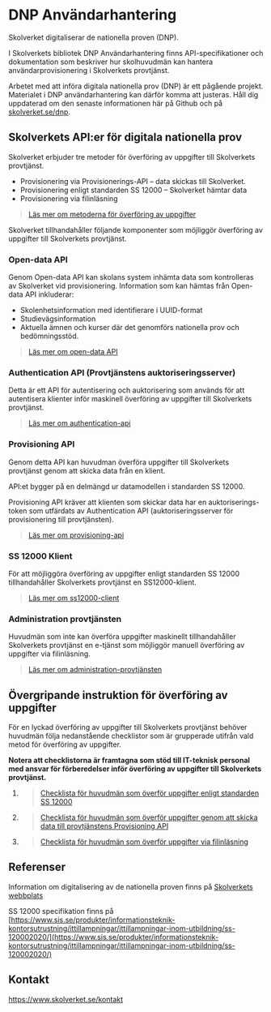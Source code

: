 # DNP Användarhantering
Skolverket digitaliserar de nationella proven (DNP). 

I Skolverkets bibliotek DNP Användarhantering finns API-specifikationer och dokumentation som
beskriver hur skolhuvudmän kan hantera användarprovisionering i Skolverkets provtjänst.

Arbetet med att införa digitala nationella prov (DNP) är ett pågående projekt. Materialet i DNP
användarhantering kan därför komma att justeras. Håll dig uppdaterad om den senaste informationen
här på Github och på [skolverket.se/dnp](https://www.skolverket.se/skolutveckling/digitala-nationella-prov).

## Skolverkets API:er för digitala nationella prov
Skolverket erbjuder tre metoder för överföring av uppgifter till Skolverkets provtjänst.
* Provisionering via Provisionerings-API – data skickas till Skolverket.
* Provisionering enligt standarden SS 12000 – Skolverket hämtar data
* Provisionering via filinläsning

> [Läs mer om metoderna för överföring av uppgifter](https://www.skolverket.se/om-oss/var-verksamhet/skolverkets-prioriterade-omraden/digitalisering/digitala-nationella-prov/tekniska-forutsattningar-for-digitala-nationella-prov/overforing-av-uppgifter-till-skolverket)

Skolverket tillhandahåller följande komponenter som möjliggör överföring av uppgifter till
Skolverkets provtjänst.

### Open-data API
Genom Open-data API kan skolans system inhämta data som kontrolleras av Skolverket vid provisionering.
Information som kan hämtas från Open-data API inkluderar:
* Skolenhetsinformation med identifierare i UUID-format
* Studievägsinformation
* Aktuella ämnen och kurser där det genomförs nationella prov och bedömningsstöd.
>[Läs mer om open-data API](https://github.com/skolverket/dnp-usermanagement/blob/main/open-data-api/README.md)

### Authentication API (Provtjänstens auktoriseringsserver)
Detta är ett API för autentisering och auktorisering som används för att autentisera klienter inför maskinell
överföring av uppgifter till Skolverkets provtjänst.
>[Läs mer om authentication-api](https://github.com/skolverket/dnp-usermanagement/blob/main/authentication-api/README.md)

### Provisioning API
Genom detta API kan huvudman överföra uppgifter till Skolverkets provtjänst genom att skicka data från en klient.  

API:et bygger på en delmängd ur datamodellen i standarden SS 12000.

Provisioning API kräver att klienten som skickar data har en auktoriserings-token
som utfärdats av Authentication API (auktoriseringsserver för provisionering till provtjänsten).
>[Läs mer om provisioning-api](https://github.com/skolverket/dnp-usermanagement/blob/main/provisioning-api/README.md)

### SS 12000 Klient
För att möjliggöra överföring av uppgifter enligt standarden SS 12000 tillhandahåller Skolverkets provtjänst
en SS12000-klient.
>[Läs mer om ss12000-client](https://github.com/skolverket/dnp-usermanagement/blob/main/ss12000-client/README.md)

### Administration provtjänsten
Huvudmän som inte kan överföra uppgifter maskinellt tillhandahåller Skolverkets provtjänst en e-tjänst som
möjliggör manuell överföring av uppgifter via filinläsning. 
>[Läs mer om administration-provtjänsten](https://github.com/skolverket/dnp-usermanagement/blob/main/administration-provtjansten/README.md)

## Övergripande instruktion för överföring av uppgifter
För en lyckad överföring av uppgifter till Skolverkets provtjänst behöver huvudmän följa nedanstående checklistor
som är grupperade utifrån vald metod för överföring av uppgifter.

**Notera att checklistorna är framtagna som stöd till IT-teknisk personal med ansvar för förberedelser inför överföring
av uppgifter till Skolverkets provtjänst.**

1. >[Checklista för huvudmän som överför uppgifter enligt standarden SS 12000](https://github.com/skolverket/dnp-usermanagement/blob/main/checklists/checklista-f%C3%B6r-provisionering-enlig-standarden-SS12000.md)
2. >[Checklista för huvudmän som överför uppgifter genom att skicka data till provtjänstens Provisioning API](https://github.com/skolverket/dnp-usermanagement/blob/main/checklists/checklista-f%C3%B6r-provisionering-via-Provisioning-API.md)
3. >[Checklista för huvudmän som överför uppgifter via filinläsning](https://github.com/skolverket/dnp-usermanagement/blob/main/checklists/checklista-f%C3%B6r-provisionering-via-filinl%C3%A4sning.md)

## Referenser
Information om digitalisering av de nationella proven finns på
[Skolverkets webbplats](https://www.skolverket.se/om-oss/var-verksamhet/skolverkets-prioriterade-omraden/digitalisering/digitala-nationella-prov/digitalisering-av-de-nationella-proven)

SS 12000 specifikation finns på
[https://www.sis.se/produkter/informationsteknik-kontorsutrustning/ittillampningar/ittillampningar-inom-utbildning/ss-120002020/](https://www.sis.se/produkter/informationsteknik-kontorsutrustning/ittillampningar/ittillampningar-inom-utbildning/ss-120002020/)

## Kontakt
https://www.skolverket.se/kontakt
